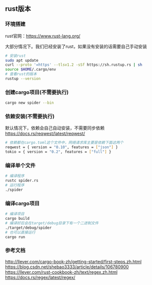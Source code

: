## rust版本

### 环境搭建
rust官网：https://www.rust-lang.org/

大部分情况下。我们已经安装了rust，如果没有安装的话需要自己手动安装

```bash
# 安装rust
sudo apt update
curl --proto '=https' --tlsv1.2 -sSf https://sh.rustup.rs | sh
source $HOME/.cargo/env
# 查看rust的版本
rustup --version
```

### 创建cargo项目(不需要执行)
```bash
cargo new spider --bin
```

### 依赖安装(不需要执行)
默认情况下，依赖会自己自动安装，不需要同步依赖
https://docs.rs/reqwest/latest/reqwest/
```bash
# 依赖都在cargo.toml这个文件中，网络请求库主要是依赖下面这两个
reqwest = { version = "0.10", features = ["json"] }
tokio = { version = "0.2", features = ["full"] }
```

### 编译单个文件
```bash
# 编译程序
rustc spider.rs
# 运行程序
./spider
```

### 编译cargo项目
```bash
# 编译项目
cargo build
# 编译好后会在target/debug目录下有一个二进制文件
./target/debug/spider
# 也可以直接运行
cargo run
```

### 参考文档
http://llever.com/cargo-book-zh/getting-started/first-steps.zh.html
https://blog.csdn.net/shebao3333/article/details/106780900
https://llever.com/rust-cookbook-zh/text/regex.zh.html
https://docs.rs/regex/latest/regex/